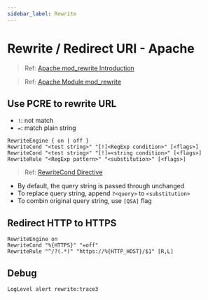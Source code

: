 ```yaml
---
sidebar_label: Rewrite
---
```


# Rewrite / Redirect URI - Apache

> Ref: [Apache mod_rewrite Introduction](https://httpd.apache.org/docs/2.4/rewrite/intro.html)

> Ref: [Apache Module mod_rewrite](https://httpd.apache.org/docs/2.4/mod/mod_rewrite.html)

## Use PCRE to rewrite URL

- `!`: not match
- `=`: match plain string

```apacheconf
RewriteEngine { on | off }
RewriteCond "<test string>" "[!]<RegExp condition>" [<flags>]
RewriteCond "<test string>" "[!]=<string condition>" [<flags>]
RewriteRule "<RegExp pattern>" "<substitution>" [<flags>]
```

> Ref: [RewriteCond Directive](https://httpd.apache.org/docs/2.4/mod/mod_rewrite.html#rewritecond)

- By default, the query string is passed through unchanged
- To replace query string, append `?<query>` to `<substitution>`
- To combin original query string, use `[QSA]` flag

## Redirect HTTP to HTTPS

```apacheconf
RewriteEngine on
RewriteCond "%{HTTPS}" "=off"
RewriteRule "^/?(.*)" "https://%{HTTP_HOST}/$1" [R,L]
```

## Debug

```apacheconf
LogLevel alert rewrite:trace3
```

